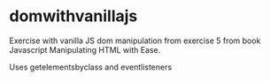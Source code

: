 # domwithvanillajs
Exercise with vanilla JS dom manipulation 
from exercise 5 from book Javascript Manipulating HTML with Ease.

Uses getelementsbyclass and eventlisteners 

